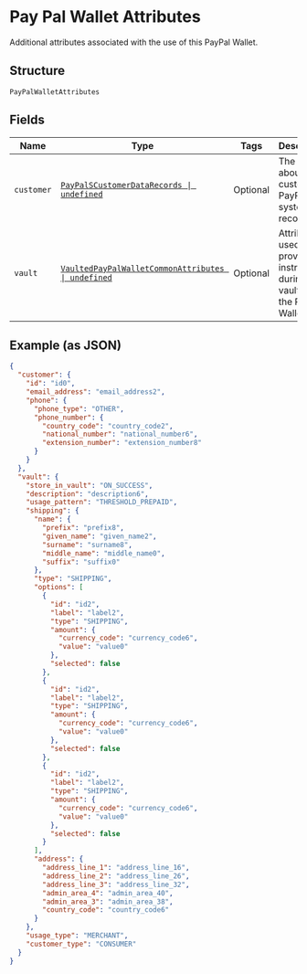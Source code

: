
# Pay Pal Wallet Attributes

Additional attributes associated with the use of this PayPal Wallet.

## Structure

`PayPalWalletAttributes`

## Fields

| Name | Type | Tags | Description |
|  --- | --- | --- | --- |
| `customer` | [`PayPalSCustomerDataRecords \| undefined`](../../doc/models/pay-pal-s-customer-data-records.md) | Optional | The details about a customer in PayPal's system of record. |
| `vault` | [`VaultedPayPalWalletCommonAttributes \| undefined`](../../doc/models/vaulted-pay-pal-wallet-common-attributes.md) | Optional | Attributes used to provide the instructions during vaulting of the PayPal Wallet. |

## Example (as JSON)

```json
{
  "customer": {
    "id": "id0",
    "email_address": "email_address2",
    "phone": {
      "phone_type": "OTHER",
      "phone_number": {
        "country_code": "country_code2",
        "national_number": "national_number6",
        "extension_number": "extension_number8"
      }
    }
  },
  "vault": {
    "store_in_vault": "ON_SUCCESS",
    "description": "description6",
    "usage_pattern": "THRESHOLD_PREPAID",
    "shipping": {
      "name": {
        "prefix": "prefix8",
        "given_name": "given_name2",
        "surname": "surname8",
        "middle_name": "middle_name0",
        "suffix": "suffix0"
      },
      "type": "SHIPPING",
      "options": [
        {
          "id": "id2",
          "label": "label2",
          "type": "SHIPPING",
          "amount": {
            "currency_code": "currency_code6",
            "value": "value0"
          },
          "selected": false
        },
        {
          "id": "id2",
          "label": "label2",
          "type": "SHIPPING",
          "amount": {
            "currency_code": "currency_code6",
            "value": "value0"
          },
          "selected": false
        },
        {
          "id": "id2",
          "label": "label2",
          "type": "SHIPPING",
          "amount": {
            "currency_code": "currency_code6",
            "value": "value0"
          },
          "selected": false
        }
      ],
      "address": {
        "address_line_1": "address_line_16",
        "address_line_2": "address_line_26",
        "address_line_3": "address_line_32",
        "admin_area_4": "admin_area_40",
        "admin_area_3": "admin_area_38",
        "country_code": "country_code6"
      }
    },
    "usage_type": "MERCHANT",
    "customer_type": "CONSUMER"
  }
}
```

